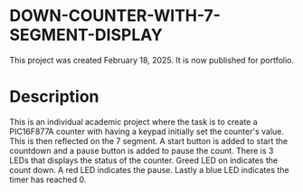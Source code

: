 # DOWN-COUNTER-WITH-7-SEGMENT-DISPLAY

This project was created February 18, 2025. It is now published for portfolio.

# Description

This is an individual academic project where the task is to create a PIC16F877A counter with having a keypad initially set the counter's value. This is then reflected on the 7 segment. A start button is added to start the countdown and a pause button is added to pause the count. There is 3 LEDs that displays the status of the counter. Greed LED on indicates the count down. A red LED indicates the pause. Lastly a blue LED indicates the timer has reached 0. 
